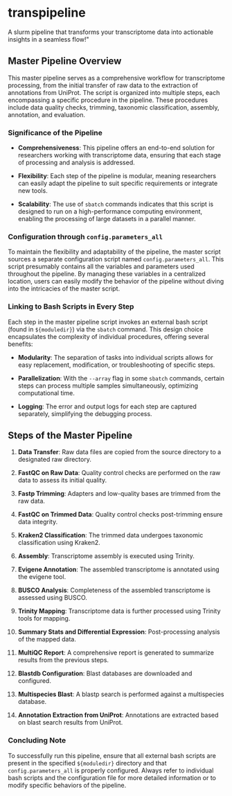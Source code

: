 # transpipeline
A slurm pipeline that transforms your transcriptome data into actionable insights in a seamless flow!" 

## Master Pipeline Overview

This master pipeline serves as a comprehensive workflow for transcriptome processing, from the initial transfer of raw data to the extraction of annotations from UniProt. The script is organized into multiple steps, each encompassing a specific procedure in the pipeline. These procedures include data quality checks, trimming, taxonomic classification, assembly, annotation, and evaluation.

### Significance of the Pipeline

- **Comprehensiveness**: This pipeline offers an end-to-end solution for researchers working with transcriptome data, ensuring that each stage of processing and analysis is addressed.
  
- **Flexibility**: Each step of the pipeline is modular, meaning researchers can easily adapt the pipeline to suit specific requirements or integrate new tools.

- **Scalability**: The use of `sbatch` commands indicates that this script is designed to run on a high-performance computing environment, enabling the processing of large datasets in a parallel manner.

### Configuration through `config.parameters_all`

To maintain the flexibility and adaptability of the pipeline, the master script sources a separate configuration script named `config.parameters_all`. This script presumably contains all the variables and parameters used throughout the pipeline. By managing these variables in a centralized location, users can easily modify the behavior of the pipeline without diving into the intricacies of the master script.

### Linking to Bash Scripts in Every Step

Each step in the master pipeline script invokes an external bash script (found in `${moduledir}`) via the `sbatch` command. This design choice encapsulates the complexity of individual procedures, offering several benefits:

- **Modularity**: The separation of tasks into individual scripts allows for easy replacement, modification, or troubleshooting of specific steps.

- **Parallelization**: With the `--array` flag in some `sbatch` commands, certain steps can process multiple samples simultaneously, optimizing computational time.

- **Logging**: The error and output logs for each step are captured separately, simplifying the debugging process.

## Steps of the Master Pipeline

1. **Data Transfer**: Raw data files are copied from the source directory to a designated raw directory.

2. **FastQC on Raw Data**: Quality control checks are performed on the raw data to assess its initial quality.

3. **Fastp Trimming**: Adapters and low-quality bases are trimmed from the raw data.

4. **FastQC on Trimmed Data**: Quality control checks post-trimming ensure data integrity.

5. **Kraken2 Classification**: The trimmed data undergoes taxonomic classification using Kraken2.

6. **Assembly**: Transcriptome assembly is executed using Trinity.

7. **Evigene Annotation**: The assembled transcriptome is annotated using the evigene tool.

8. **BUSCO Analysis**: Completeness of the assembled transcriptome is assessed using BUSCO.

9. **Trinity Mapping**: Transcriptome data is further processed using Trinity tools for mapping.

10. **Summary Stats and Differential Expression**: Post-processing analysis of the mapped data.

11. **MultiQC Report**: A comprehensive report is generated to summarize results from the previous steps.

12. **Blastdb Configuration**: Blast databases are downloaded and configured.

13. **Multispecies Blast**: A blastp search is performed against a multispecies database.

14. **Annotation Extraction from UniProt**: Annotations are extracted based on blast search results from UniProt.

### Concluding Note

To successfully run this pipeline, ensure that all external bash scripts are present in the specified `${moduledir}` directory and that `config.parameters_all` is properly configured. Always refer to individual bash scripts and the configuration file for more detailed information or to modify specific behaviors of the pipeline.
